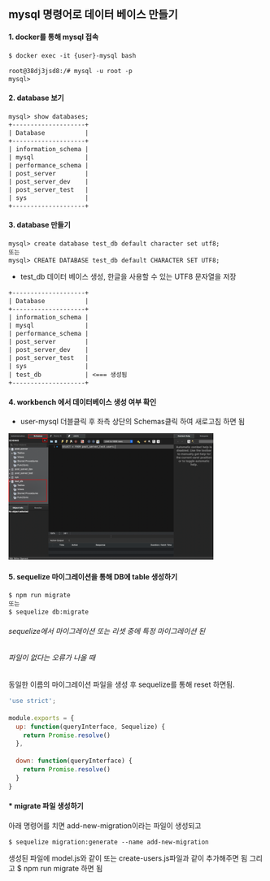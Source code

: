 ## mysql 명령어로 데이터 베이스 만들기

#### 1. docker를 통해 mysql 접속
```
$ docker exec -it {user}-mysql bash
```
```
root@38dj3jsd8:/# mysql -u root -p
mysql>
```

#### 2. database 보기
```
mysql> show databases;
+--------------------+
| Database           |
+--------------------+
| information_schema |
| mysql              |
| performance_schema |
| post_server        |
| post_server_dev    |
| post_server_test   |
| sys                |
+--------------------+
```

#### 3. database 만들기
```
mysql> create database test_db default character set utf8;
또는
mysql> CREATE DATABASE test_db default CHARACTER SET UTF8;
```
- test_db 데이터 베이스 생성, 한글을 사용할 수 있는 UTF8 문자열을 저장
```
+--------------------+
| Database           |
+--------------------+
| information_schema |
| mysql              |
| performance_schema |
| post_server        |
| post_server_dev    |
| post_server_test   |
| sys                |
| test_db            | <=== 생성됨
+--------------------+
```

#### 4. workbench 에서 데이터베이스 생성 여부 확인
- user-mysql 더블클릭 후 좌측 상단의 Schemas클릭 하여 새로고침 하면 됨
<img src="./images/../workbench-mysql1.png" width="80%" height="80%" />

#### 5. sequelize 마이그레이션을 통해 DB에 table 생성하기
```
$ npm run migrate
또는
$ sequelize db:migrate
```

###### sequelize에서 마이그레이션 또는 리셋 중에 특정 마이그레이션 된
###### 파일이 없다는 오류가 나올 때
동일한 이름의 마이그레이션 파일을 생성 후 sequelize를 통해 reset 하면됨.
```js
'use strict';

module.exports = {
  up: function(queryInterface, Sequelize) {
    return Promise.resolve()
  },

  down: function(queryInterface) {
    return Promise.resolve()
  }
}
```

#### * migrate 파일 생성하기
아래 명령어를 치면 add-new-migration이라는 파일이 생성되고
```
$ sequelize migration:generate --name add-new-migration
```
생성된 파일에 model.js와 같이 또는 create-users.js파일과 같이 추가해주면 됨
그리고 $ npm run migrate 하면 됨